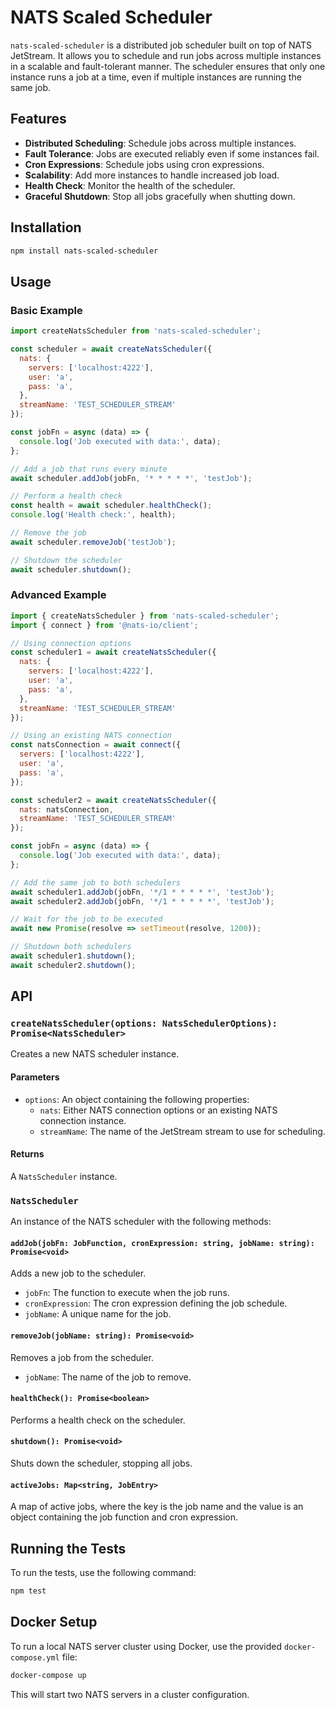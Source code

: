 # NATS Scaled Scheduler

`nats-scaled-scheduler` is a distributed job scheduler built on top of NATS JetStream. It allows you to schedule and run jobs across multiple instances in a scalable and fault-tolerant manner. The scheduler ensures that only one instance runs a job at a time, even if multiple instances are running the same job.

## Features

- **Distributed Scheduling**: Schedule jobs across multiple instances.
- **Fault Tolerance**: Jobs are executed reliably even if some instances fail.
- **Cron Expressions**: Schedule jobs using cron expressions.
- **Scalability**: Add more instances to handle increased job load.
- **Health Check**: Monitor the health of the scheduler.
- **Graceful Shutdown**: Stop all jobs gracefully when shutting down.

## Installation

```bash
npm install nats-scaled-scheduler
```

## Usage

### Basic Example

```javascript
import createNatsScheduler from 'nats-scaled-scheduler';

const scheduler = await createNatsScheduler({
  nats: {
    servers: ['localhost:4222'],
    user: 'a',
    pass: 'a',
  },
  streamName: 'TEST_SCHEDULER_STREAM'
});

const jobFn = async (data) => {
  console.log('Job executed with data:', data);
};

// Add a job that runs every minute
await scheduler.addJob(jobFn, '* * * * *', 'testJob');

// Perform a health check
const health = await scheduler.healthCheck();
console.log('Health check:', health);

// Remove the job
await scheduler.removeJob('testJob');

// Shutdown the scheduler
await scheduler.shutdown();
```

### Advanced Example

```javascript
import { createNatsScheduler } from 'nats-scaled-scheduler';
import { connect } from '@nats-io/client';

// Using connection options
const scheduler1 = await createNatsScheduler({
  nats: {
    servers: ['localhost:4222'],
    user: 'a',
    pass: 'a',
  },
  streamName: 'TEST_SCHEDULER_STREAM'
});

// Using an existing NATS connection
const natsConnection = await connect({
  servers: ['localhost:4222'],
  user: 'a',
  pass: 'a',
});

const scheduler2 = await createNatsScheduler({
  nats: natsConnection,
  streamName: 'TEST_SCHEDULER_STREAM'
});

const jobFn = async (data) => {
  console.log('Job executed with data:', data);
};

// Add the same job to both schedulers
await scheduler1.addJob(jobFn, '*/1 * * * * *', 'testJob');
await scheduler2.addJob(jobFn, '*/1 * * * * *', 'testJob');

// Wait for the job to be executed
await new Promise(resolve => setTimeout(resolve, 1200));

// Shutdown both schedulers
await scheduler1.shutdown();
await scheduler2.shutdown();
```

## API

### `createNatsScheduler(options: NatsSchedulerOptions): Promise<NatsScheduler>`

Creates a new NATS scheduler instance.

#### Parameters

- `options`: An object containing the following properties:
  - `nats`: Either NATS connection options or an existing NATS connection instance.
  - `streamName`: The name of the JetStream stream to use for scheduling.

#### Returns

A `NatsScheduler` instance.

### `NatsScheduler`

An instance of the NATS scheduler with the following methods:

#### `addJob(jobFn: JobFunction, cronExpression: string, jobName: string): Promise<void>`

Adds a new job to the scheduler.

- `jobFn`: The function to execute when the job runs.
- `cronExpression`: The cron expression defining the job schedule.
- `jobName`: A unique name for the job.

#### `removeJob(jobName: string): Promise<void>`

Removes a job from the scheduler.

- `jobName`: The name of the job to remove.

#### `healthCheck(): Promise<boolean>`

Performs a health check on the scheduler.

#### `shutdown(): Promise<void>`

Shuts down the scheduler, stopping all jobs.

#### `activeJobs: Map<string, JobEntry>`

A map of active jobs, where the key is the job name and the value is an object containing the job function and cron expression.

## Running the Tests

To run the tests, use the following command:

```bash
npm test
```

## Docker Setup

To run a local NATS server cluster using Docker, use the provided `docker-compose.yml` file:

```bash
docker-compose up
```

This will start two NATS servers in a cluster configuration.
